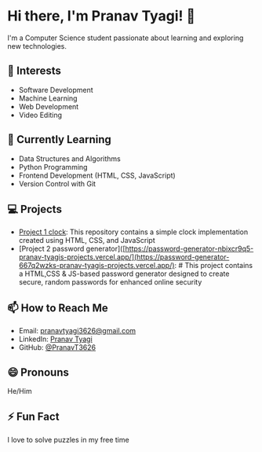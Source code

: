 # Hi there, I'm Pranav Tyagi! 👋

I'm a Computer Science student passionate about learning and exploring new technologies.

## 👀 Interests

- Software Development
- Machine Learning
- Web Development
- Video Editing

## 🌱 Currently Learning

- Data Structures and Algorithms
- Python Programming
- Frontend Development (HTML, CSS, JavaScript)
- Version Control with Git

## 💻 Projects

- [Project 1 clock](https://clock-o3qqvammf-pranav-tyagis-projects.vercel.app/): This repository contains a simple clock implementation created using HTML, CSS, and JavaScript
- [Project 2 password generator]([https://password-generator-nbixcr9q5-pranav-tyagis-projects.vercel.app/](https://password-generator-667q2wzks-pranav-tyagis-projects.vercel.app/): # This project contains a HTML,CSS & JS-based password generator designed to create secure, random passwords for enhanced online security

## 📫 How to Reach Me

- Email: [pranavtyagi3626@gmail.com](mailto:pranavtyagi3626@gmail.com)
- LinkedIn: [Pranav Tyagi](https://www.linkedin.com/in/pranav-tyagi-009ab91b5)
- GitHub: [@PranavT3626](https://github.com/PranavT3626)

## 😄 Pronouns

He/Him

## ⚡ Fun Fact

I love to solve puzzles in my free time
